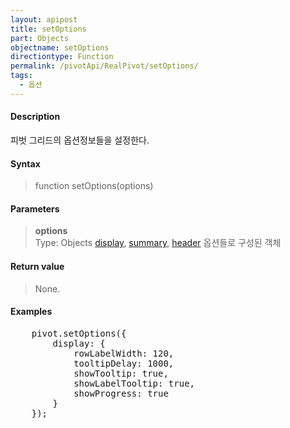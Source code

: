 ```yaml
---
layout: apipost
title: setOptions
part: Objects
objectname: setOptions
directiontype: Function
permalink: /pivotApi/RealPivot/setOptions/
tags:
  - 옵션
---
```



#### Description

 피벗 그리드의 옵션정보들을 설정한다.    

#### Syntax

> function setOptions(options)

#### Parameters

> **options**  
> Type: Objects 
> [display](/pivotApi/types/DisplayOptions/), [summary](/pivotApi/types/SummaryOptions/), [header](/pivotApi/types/HeaderOptions/) 옵션들로 구성된 객체    

#### Return value

> None.

#### Examples 

<pre class="prettyprint">
    pivot.setOptions({
        display: {
            rowLabelWidth: 120,
            tooltipDelay: 1000,
            showTooltip: true,
            showLabelTooltip: true,
            showProgress: true
        }
    });
</pre>

